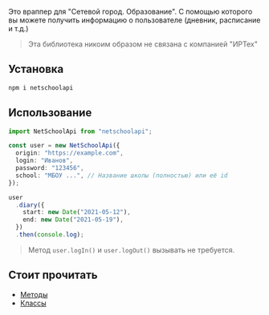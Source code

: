 Это враппер для "Сетевой город. Образование". С помощью которого вы можете получить информацию о пользователе (дневник, расписание и т.д.)

> Эта библиотека никоим образом не связана с компанией "ИРТех"

## Установка

```bash
npm i netschoolapi
```

## Использование

```typescript
import NetSchoolApi from "netschoolapi";

const user = new NetSchoolApi({
  origin: "https://example.com",
  login: "Иванов",
  password: "123456",
  school: "МБОУ ...", // Название школы (полностью) или её id
});

user
  .diary({
    start: new Date("2021-05-12"),
    end: new Date("2021-05-19"),
  })
  .then(console.log);
```

> Метод `user.logIn()` и `user.logOut()` вызывать не требуется.

## Стоит прочитать

- [Методы](docs/guide.md)
- [Классы](docs/reference.md)
